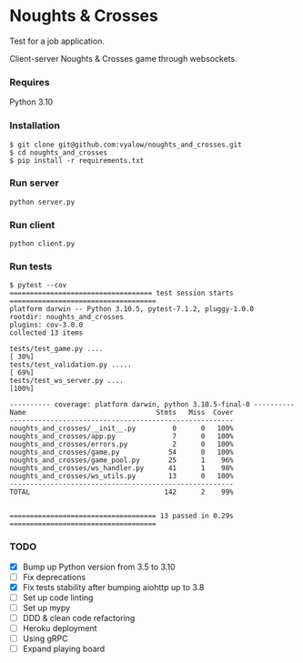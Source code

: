 # Noughts & Crosses
Test for a job application.

Client-server Noughts & Crosses game through websockets.

### Requires

Python 3.10

### Installation

```
$ git clone git@github.com:vyalow/noughts_and_crosses.git
$ cd noughts_and_crosses
$ pip install -r requirements.txt
```

### Run server

`python server.py`

### Run client

`python client.py`

### Run tests

```
$ pytest --cov
=================================== test session starts ====================================
platform darwin -- Python 3.10.5, pytest-7.1.2, pluggy-1.0.0
rootdir: noughts_and_crosses
plugins: cov-3.0.0
collected 13 items                                                                                                                                         

tests/test_game.py ....                                                                                                                              [ 30%]
tests/test_validation.py .....                                                                                                                       [ 69%]
tests/test_ws_server.py ....                                                                                                                         [100%]

---------- coverage: platform darwin, python 3.10.5-final-0 ----------
Name                                Stmts   Miss  Cover
-------------------------------------------------------
noughts_and_crosses/__init__.py         0      0   100%
noughts_and_crosses/app.py              7      0   100%
noughts_and_crosses/errors.py           2      0   100%
noughts_and_crosses/game.py            54      0   100%
noughts_and_crosses/game_pool.py       25      1    96%
noughts_and_crosses/ws_handler.py      41      1    98%
noughts_and_crosses/ws_utils.py        13      0   100%
-------------------------------------------------------
TOTAL                                 142      2    99%


==================================== 13 passed in 0.29s ====================================
```

### TODO

- [x] Bump up Python version from 3.5 to 3.10
- [ ] Fix deprecations
- [x] Fix tests stability after bumping aiohttp up to 3.8
- [ ] Set up code linting
- [ ] Set up mypy
- [ ] DDD & clean code refactoring
- [ ] Heroku deployment
- [ ] Using gRPC
- [ ] Expand playing board

